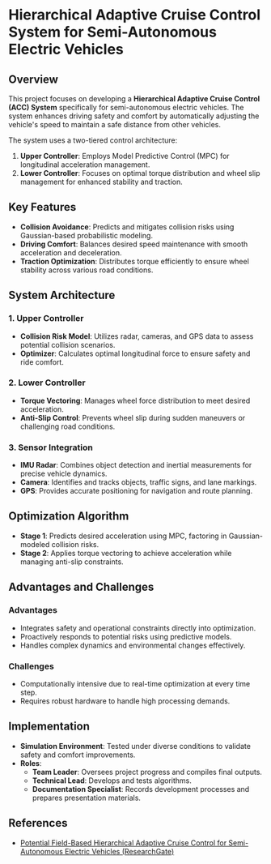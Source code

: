 # Hierarchical Adaptive Cruise Control System for Semi-Autonomous Electric Vehicles

## Overview
This project focuses on developing a **Hierarchical Adaptive Cruise Control (ACC) System** specifically for semi-autonomous electric vehicles. The system enhances driving safety and comfort by automatically adjusting the vehicle's speed to maintain a safe distance from other vehicles.

The system uses a two-tiered control architecture:
1. **Upper Controller**: Employs Model Predictive Control (MPC) for longitudinal acceleration management.
2. **Lower Controller**: Focuses on optimal torque distribution and wheel slip management for enhanced stability and traction.

## Key Features
- **Collision Avoidance**: Predicts and mitigates collision risks using Gaussian-based probabilistic modeling.
- **Driving Comfort**: Balances desired speed maintenance with smooth acceleration and deceleration.
- **Traction Optimization**: Distributes torque efficiently to ensure wheel stability across various road conditions.

## System Architecture
### 1. Upper Controller
- **Collision Risk Model**: Utilizes radar, cameras, and GPS data to assess potential collision scenarios.
- **Optimizer**: Calculates optimal longitudinal force to ensure safety and ride comfort.

### 2. Lower Controller
- **Torque Vectoring**: Manages wheel force distribution to meet desired acceleration.
- **Anti-Slip Control**: Prevents wheel slip during sudden maneuvers or challenging road conditions.

### 3. Sensor Integration
- **IMU Radar**: Combines object detection and inertial measurements for precise vehicle dynamics.
- **Camera**: Identifies and tracks objects, traffic signs, and lane markings.
- **GPS**: Provides accurate positioning for navigation and route planning.

## Optimization Algorithm
- **Stage 1**: Predicts desired acceleration using MPC, factoring in Gaussian-modeled collision risks.
- **Stage 2**: Applies torque vectoring to achieve acceleration while managing anti-slip constraints.

## Advantages and Challenges
### Advantages
- Integrates safety and operational constraints directly into optimization.
- Proactively responds to potential risks using predictive models.
- Handles complex dynamics and environmental changes effectively.

### Challenges
- Computationally intensive due to real-time optimization at every time step.
- Requires robust hardware to handle high processing demands.

## Implementation
- **Simulation Environment**: Tested under diverse conditions to validate safety and comfort improvements.
- **Roles**:
  - **Team Leader**: Oversees project progress and compiles final outputs.
  - **Technical Lead**: Develops and tests algorithms.
  - **Documentation Specialist**: Records development processes and prepares presentation materials.

## References
- [Potential Field-Based Hierarchical Adaptive Cruise Control for Semi-Autonomous Electric Vehicles (ResearchGate)](https://www.researchgate.net)
